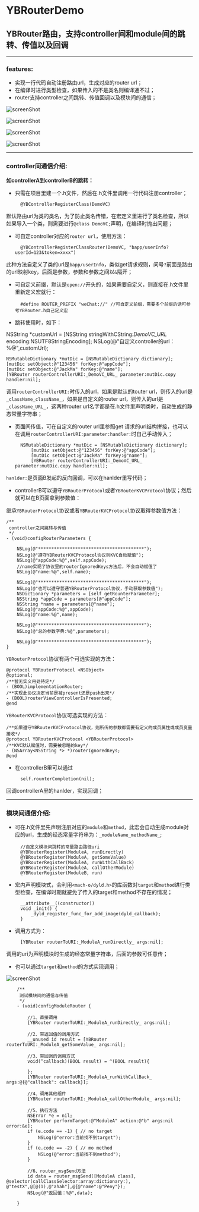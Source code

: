 # YBRouterDemo

## YBRouter路由，支持controller间和module间的跳转、传值以及回调

---

### **features:**

- 实现一行代码自动注册路由url，生成对应的router url；
- 在编译时进行类型检查，如果传入的不是类名则编译通不过；
- router支持controller之间跳转、传值回调以及模块间的通信；

![screenShot](https://raw.githubusercontent.com/wangyingbo/YBRouterDemo/master/screenShot/screenShot1.png)

![screenShot](https://raw.githubusercontent.com/wangyingbo/YBRouterDemo/master/screenShot/screenShot2.png)

![screenShot](https://raw.githubusercontent.com/wangyingbo/YBRouterDemo/master/screenShot/screenShot3.png)

![screenShot](https://raw.githubusercontent.com/wangyingbo/YBRouterDemo/master/screenShot/screenShot4.png)

---

### **controller间通信介绍:**

**如controllerA到controllerB的跳转：**

- 只需在项目里建一个.h文件，然后在.h文件里调用一行代码注册controller；

		@YBControllerRegisterClass(DemoVC)
		
 默认路由url为类的类名，为了防止类名传错，在宏定义里进行了类名检查，所以如果导入一个类，则需要进行`@class DemoVC;`声明，在编译时抛出问题；
 
- 可自定controller对应的`router url`，使用方法：

		@YBControllerRegisterClassRouter(DemoVC, "bapp/userInfo?userId=123&token=xxxx")
		
此种方法自定义了类的url是`bapp/userInfo`，类似get请求规则，问号`?`前面是路由的url映射key，后面是参数，参数和参数之间以`&`隔开；

- 可自定义前缀，默认是`open://`开头的，如果需要自定义，则直接在.h文件里重新定义宏就行：

		#define ROUTER_PREFIX "weChat://" //可自定义前缀，需要多个前缀的话可参考YBRouter.h自己定义宏

- 跳转使用时，如下：

NSString *customUrl = [NSString stringWithCString:_DemoVC_URL_ encoding:NSUTF8StringEncoding];
    NSLog(@"自定义controller的url：%@",customUrl);
    
    NSMutableDictionary *mutDic = [NSMutableDictionary dictionary];
    [mutDic setObject:@"123456" forKey:@"appCode"];
    [mutDic setObject:@"JackMa" forKey:@"name"];
    [YBRouter routerControllerURI:_DemoVC_URL_ parameter:mutDic.copy handler:nil];

调用`routerControllerURI:`时传入的url，如果是默认的touter url，则传入的url是`_className_className_`，如果是自定义的router url，则传入的url是`_className_URL_`，这两种router url名字都是在.h文件里声明类时，自动生成的静态常量字符串；

- 页面间传值，可在自定义的router url里参照get 请求的url结构拼接，也可以在调用`routerControllerURI:parameter:handler:`时自己手动传入；

		NSMutableDictionary *mutDic = [NSMutableDictionary dictionary];
		    [mutDic setObject:@"123456" forKey:@"appCode"];
		    [mutDic setObject:@"JackMa" forKey:@"name"];
		    [YBRouter routerControllerURI:_DemoVC_URL_ parameter:mutDic.copy handler:nil];

`hanlder:`是页面B发起的反向回调，可以在hanlder里写代码；

- controllerB可以遵守`YBRouterProtocol`或者`YBRouterKVCProtocol`协议；然后就可以在B页面拿到参数值：

继承`YBRouterProtocol`协议或者`YBRouterKVCProtocol`协议取得参数值方法：

	/**
	 controller之间跳转与传值
	 */
	- (void)configRouterParameters {
	    
	    NSLog(@"****************************************");
	    NSLog(@"遵守YBRouterKVCProtocol协议则KVC自动赋值");
	    NSLog(@"appCode:%@",self.appCode);
	    //name实现了协议里的routerIgnoredKeys方法后，不会自动赋值了
	    NSLog(@"name:%@",self.name);
	    
	    NSLog(@"****************************************");
	    NSLog(@"也可以遵守普通YBRouterProtocol协议，手动获取参数值");
	    NSDictionary *parameters = [self getRounterParameter];
	    NSString *appCode = parameters[@"appCode"];
	    NSString *name = parameters[@"name"];
	    NSLog(@"appCode:%@",appCode);
	    NSLog(@"name:%@",name);
	    
	    NSLog(@"****************************************");
	    NSLog(@"总的参数字典:%@",parameters);
	    
	    NSLog(@"****************************************");
	}
	

`YBRouterProtocol`协议有两个可选实现的方法：

	@protocol YBRouterProtocol <NSObject>
	@optional;
	/**暂无实义用处待定*/
	- (BOOL)implementationRouter;
	/**实现此协议决定当前是被present还是push出来*/
	- (BOOL)routerViewControllerIsPresented;
	@end

`YBRouterKVCProtocol`协议可选实现的方法：

	/**如果遵守YBRouterKVCProtocol协议，则所传的参数都需要有定义的成员属性或成员变量接收*/
	@protocol YBRouterKVCProtocol <YBRouterProtocol>
	/**KVC默认赋值时，需要被忽略的key*/
	- (NSArray<NSString *> *)routerIgnoredKeys;
	@end
	
- 在controllerB里可以通过

		self.rounterCompletion(nil);

回调controllerA里的hanlder，实现回调；

---

### **模块间通信介绍:**

- 可在.h文件里先声明注册对应的`module`和`method`，此宏会自动生成module对应的url，生成的经态常量字符串为：`_moduleName_methodName_`;

		//自定义模块间跳转的常量路由路径uri
		@YBRouterRegister(ModuleA, runDirectly)
		@YBRouterRegister(ModuleA, getSomeValue)
		@YBRouterRegister(ModuleA, runWithCallBack)
		@YBRouterRegister(ModuleA, callOtherModule)
		@YBRouterRegister(ModuleB, run)
		
- 宏内声明模块式，会利用`<mach-o/dyld.h>`的库函数对`target`和`method`进行类型检查，在编译时期就避免了传入的target和method不存在的情况；

		__attribute__((constructor))
		void _init() {
		    _dyld_register_func_for_add_image(dyld_callback);
		}
		
- 调用方式为：

		[YBRouter routerToURI:_ModuleA_runDirectly_ args:nil];
		
 调用的uri为声明模块时生成的经态常量字符串，后面的参数可任意传；
 
- 也可以通过`target`和`method`的方式实现调用；

![screenShot](https://raw.githubusercontent.com/wangyingbo/YBRouterDemo/master/screenShot/screenShot4.png)

		/**
		 测试模块间的通信与传值
		 */
		- (void)configModuleRouter {
		    
		    //1、直接调用
		    [YBRouter routerToURI:_ModuleA_runDirectly_ args:nil];
		    
		    //2、带返回值的调用方式
		    __unused id result = [YBRouter routerToURI:_ModuleA_getSomeValue_ args:nil];
		    
		    //3、带回调的调用方式
		    void(^callback)(BOOL result) = ^(BOOL result){
		        
		    };
		    [YBRouter routerToURI:_ModuleA_runWithCallBack_ args:@{@"callback": callback}];
		    
		    //4、调用其他组件
		    [YBRouter routerToURI:_ModuleA_callOtherModule_ args:nil];
		    
		    //5、执行方法
		    NSError *e = nil;
		    [YBRouter performTarget:@"ModuleA" action:@"b" args:nil error:&e];
		    if (e.code == -1) { // no target
		        NSLog(@"error:当前找不到target");
		    }
		    if (e.code == -2) { // mo method
		        NSLog(@"error:当前找不到method");
		    }
		    
		    //6、router_msgSend方法
		    id data = router_msgSend([ModuleA class], @selector(callClassSelector:array:dictionary:), @"testX",@[@(1),@"ahah"],@{@"name":@"Peny"});
		    NSLog(@"返回值：%@",data);
		    
		}